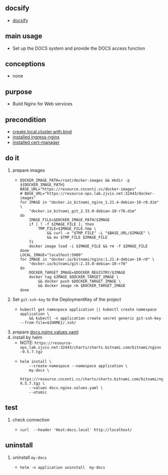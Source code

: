 ## docsify
* [docsify](https://docsify.js.org/#/)

## main usage
* Set up the DOCS system and provide the DOCS access function

## conceptions
* none

## purpose
* Build Nginx for Web services

## precondition
* [create.local.cluster.with.kind](/basics/kubernetes/create.local.cluster.with.kind.md)
* [installed ingress-nginx](/basics/kubernetes/basic%20components/ingress.nginx.md)
* [installed cert-manager](/basics/kubernetes/basic%20components/cert.manager.md)


## do it
1. prepare images
    * ```shell
      DOCKER_IMAGE_PATH=/root/docker-images && mkdir -p ${DOCKER_IMAGE_PATH}
      BASE_URL="https://resource.cnconti.cc/docker-images"
      # BASE_URL="https://resource-ops.lab.zjvis.net:32443/docker-images"
      for IMAGE in "docker.io_bitnami_nginx_1.21.4-debian-10-r0.dim" \
          "docker.io_bitnami_git_2.33.0-debian-10-r76.dim" 
      do
          IMAGE_FILE=$DOCKER_IMAGE_PATH/$IMAGE
          if [ ! -f $IMAGE_FILE ]; then
              TMP_FILE=$IMAGE_FILE.tmp \
                  && curl -o "$TMP_FILE" -L "$BASE_URL/$IMAGE" \
                  && mv $TMP_FILE $IMAGE_FILE
          fi
          docker image load -i $IMAGE_FILE && rm -f $IMAGE_FILE
      done
      LOCAL_IMAGE="localhost:5000"
      for IMAGE in "docker.io/bitnami/nginx:1.21.4-debian-10-r0" \
          "docker.io/bitnami/git:2.33.0-debian-10-r76" 
      do
          DOCKER_TARGET_IMAGE=$DOCKER_REGISTRY/$IMAGE
          docker tag $IMAGE $DOCKER_TARGET_IMAGE \
              && docker push $DOCKER_TARGET_IMAGE \
              && docker image rm $DOCKER_TARGET_IMAGE
      done
      ```
2. Set `git-ssh-key` to the DeploymentKey of the project
    * ```shell
      kubectl get namespace application || kubectl create namespace application \
          && kubectl -n application create secret generic git-ssh-key --from-file=${HOME}/.ssh/
      ```
3. prepare [docs.nginx.values.yaml](resources/docs.nginx.values.yaml.md)
4. install by helm
    * NOTE: `https://resource-ops.lab.zjvis.net:32443/charts/charts.bitnami.com/bitnami/nginx-9.5.7.tgz`
    * ```shell
      helm install \
          --create-namespace --namespace application \
          my-docs \
          https://resource.cnconti.cc/charts/charts.bitnami.com/bitnami/nginx-9.5.7.tgz \
          --values docs.nginx.values.yaml \
          --atomic
      ```

## test
1. check connection
    * ```shell
      curl  --header 'Host:docs.local' http://localhost/
      ```

## uninstall
1. uninstall `my-docs`
    * ````shell
      helm -n application uninstall  my-docs
      ````
